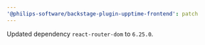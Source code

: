 ```yaml
---
'@philips-software/backstage-plugin-upptime-frontend': patch
---
```


Updated dependency `react-router-dom` to `6.25.0`.
